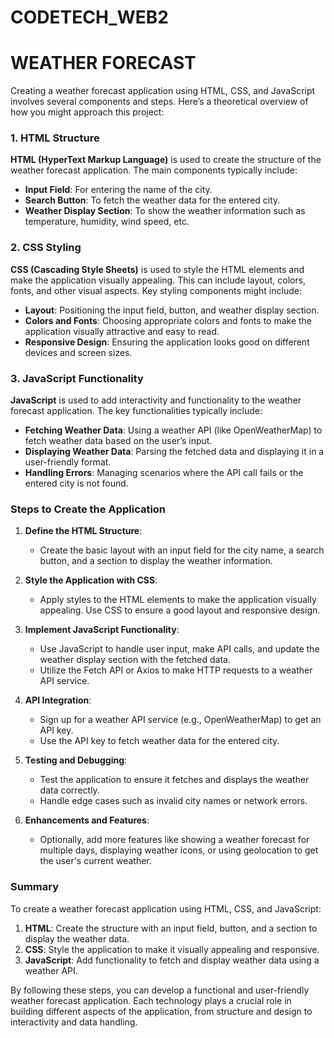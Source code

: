 # CODETECH_WEB2
# WEATHER FORECAST
Creating a weather forecast application using HTML, CSS, and JavaScript involves several components and steps. Here’s a theoretical overview of how you might approach this project:

### 1. HTML Structure

**HTML (HyperText Markup Language)** is used to create the structure of the weather forecast application. The main components typically include:

- **Input Field**: For entering the name of the city.
- **Search Button**: To fetch the weather data for the entered city.
- **Weather Display Section**: To show the weather information such as temperature, humidity, wind speed, etc.

### 2. CSS Styling

**CSS (Cascading Style Sheets)** is used to style the HTML elements and make the application visually appealing. This can include layout, colors, fonts, and other visual aspects. Key styling components might include:

- **Layout**: Positioning the input field, button, and weather display section.
- **Colors and Fonts**: Choosing appropriate colors and fonts to make the application visually attractive and easy to read.
- **Responsive Design**: Ensuring the application looks good on different devices and screen sizes.

### 3. JavaScript Functionality

**JavaScript** is used to add interactivity and functionality to the weather forecast application. The key functionalities typically include:

- **Fetching Weather Data**: Using a weather API (like OpenWeatherMap) to fetch weather data based on the user’s input.
- **Displaying Weather Data**: Parsing the fetched data and displaying it in a user-friendly format.
- **Handling Errors**: Managing scenarios where the API call fails or the entered city is not found.

### Steps to Create the Application

1. **Define the HTML Structure**:
    - Create the basic layout with an input field for the city name, a search button, and a section to display the weather information.

2. **Style the Application with CSS**:
    - Apply styles to the HTML elements to make the application visually appealing. Use CSS to ensure a good layout and responsive design.

3. **Implement JavaScript Functionality**:
    - Use JavaScript to handle user input, make API calls, and update the weather display section with the fetched data.
    - Utilize the Fetch API or Axios to make HTTP requests to a weather API service.

4. **API Integration**:
    - Sign up for a weather API service (e.g., OpenWeatherMap) to get an API key.
    - Use the API key to fetch weather data for the entered city.

5. **Testing and Debugging**:
    - Test the application to ensure it fetches and displays the weather data correctly.
    - Handle edge cases such as invalid city names or network errors.

6. **Enhancements and Features**:
    - Optionally, add more features like showing a weather forecast for multiple days, displaying weather icons, or using geolocation to get the user's current weather.

### Summary

To create a weather forecast application using HTML, CSS, and JavaScript:

1. **HTML**: Create the structure with an input field, button, and a section to display the weather data.
2. **CSS**: Style the application to make it visually appealing and responsive.
3. **JavaScript**: Add functionality to fetch and display weather data using a weather API.

By following these steps, you can develop a functional and user-friendly weather forecast application. Each technology plays a crucial role in building different aspects of the application, from structure and design to interactivity and data handling.
